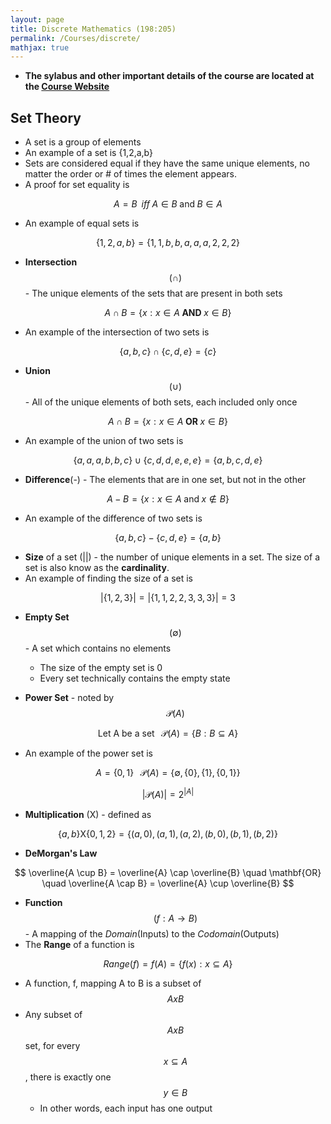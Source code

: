 ```yaml
---
layout: page
title: Discrete Mathematics (198:205)
permalink: /Courses/discrete/
mathjax: true
---
```


- __The sylabus and other important details of the course are located at the [Course Website](https://www.cs.rutgers.edu/~allender/205/)__

## Set Theory

- A set is a group of elements
- An example of a set is {1,2,a,b}
- Sets are considered equal if they have the same unique elements, no matter the order or # of times the element appears.
- A proof for set equality is

$$ A=B \; \; iff \; A \in B \; \text{and} \; B \in A $$

- An example of equal sets is

$$ \{ 1,2,a,b \} = \{ 1,1,b,b,a,a,a,2,2,2 \} $$

- **Intersection** $$ ( \cap ) $$ - The unique elements of the sets that are present in both sets

$$ A \cap B = \{ x : x \in A \; \mathbf{AND} \; x \in B \} $$

- An example of the intersection of two sets is

$$ \{ a,b,c \} \cap \{ c,d,e \} = \{ c \} $$

- **Union** $$ ( \cup ) $$ - All of the unique elements of both sets, each included only once

$$ A \cap B = \{ x : x \in A \; \mathbf{OR} \; x \in B \} $$

- An example of the union of two sets is

$$ \{ a,a,a,b,b,c \} \cup \{ c,d,d,e,e,e \} = \{ a,b,c,d,e \} $$

- **Difference**(-) - The elements that are in one set, but not in the other

$$ A - B = \{ x : x \in A \; \text{and} \; x \notin B \} $$

- An example of the difference of two sets is

$$ \{ a,b,c \} - \{ c,d,e \} = \{ a,b \} $$

- **Size** of a set (\|\|) - the number of unique elements in a set. The size of a set is also know as the **cardinality**.
- An example of finding the size of a set is

$$ | \{ 1,2,3 \} | = | \{ 1,1,2,2,3,3,3 \} | = 3 $$

- **Empty Set** $$ ( \emptyset ) $$ - A set which contains no elements
  - The size of the empty set is 0
  - Every set technically contains the empty state

- **Power Set** - noted by $$ \mathscr{P} (A) $$

$$ \text{Let A be a set} \; \; \; \mathscr{P} (A) = \{ B : B \subseteq A \} $$

- An example of the power set is

$$ A = \{ 0,1 \} \; \; \; \mathscr{P} (A) = \{ \emptyset , \{ 0 \} , \{ 1 \} , \{ 0,1 \} \} $$

$$ | \mathscr{P} (A) | = 2^{|A|} $$

- **Multiplication** (X) - defined as

$$ \{ a,b \} \text{X} \{ 0,1,2 \} = \{ (a,0), (a,1), (a,2), (b,0), (b,1), (b,2) \} $$

- **DeMorgan's Law**

$$ \overline{A \cup B} = \overline{A} \cap \overline{B} \quad \mathbf{OR} \quad \overline{A \cap B} = \overline{A} \cup \overline{B} $$

- **Function** $$ (f : A \to B) $$ - A mapping of the *Domain*(Inputs) to the *Codomain*(Outputs)
- The **Range** of a function is

$$ Range(f) = f(A) = \{f(x) : x \subseteq A \} $$

- A function, f, mapping A to B is a subset of $$ AxB $$
- Any subset of $$ AxB $$ set, for every $$ x \subseteq A $$, there is exactly one $$ y \in B $$
  - In other words, each input has one output
